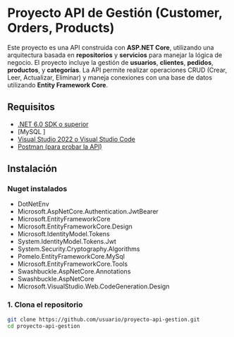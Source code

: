 # Proyecto API de Gestión (Customer, Orders, Products)

Este proyecto es una API construida con **ASP.NET Core**, utilizando una arquitectura basada en **repositorios** y **servicios** para manejar la lógica de negocio. El proyecto incluye la gestión de **usuarios**, **clientes**, **pedidos**, **productos**, y **categorías**. La API permite realizar operaciones CRUD (Crear, Leer, Actualizar, Eliminar) y maneja conexiones con una base de datos utilizando **Entity Framework Core**.

## Requisitos

- [.NET 6.0 SDK o superior](https://dotnet.microsoft.com/download/dotnet/6.0)
- [MySQL ]
- [Visual Studio 2022 o Visual Studio Code](https://visualstudio.microsoft.com/)
- [Postman (para probar la API)](https://www.postman.com/)

## Instalación


### Nuget instalados

- DotNetEnv
- Microsoft.AspNetCore.Authentication.JwtBearer
- Microsoft.EntityFrameworkCore
- Microsoft.EntityFrameworkCore.Design
- Microsoft.IdentityModel.Tokens
- System.IdentityModel.Tokens.Jwt
- System.Security.Cryptography.Algorithms
- Pomelo.EntityFrameworkCore.MySql
- Microsoft.EntityFrameworkCore.Tools
- Swashbuckle.AspNetCore.Annotations
- Swashbuckle.AspNetCore
- Microsoft.VisualStudio.Web.CodeGeneration.Design

### 1. Clona el repositorio

```bash
git clone https://github.com/usuario/proyecto-api-gestion.git
cd proyecto-api-gestion 



